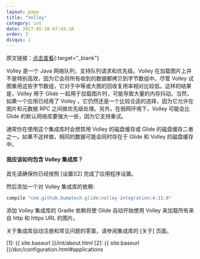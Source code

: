 ```yaml
---
layout: page
title: "Volley"
category: int
date: 2017-05-10 07:43:16
order: 3
disqus: 1
---
```


原文链接：[点击查看](http://bumptech.github.io/glide/int/volley.html){:target="_blank"}

Volley 是一个 Java 网络队列，支持队列请求和优先级。Volley 在加载图片上并不是特别高效，因为它会将所有收到的数据都拷贝到字节数组中。尽管 Volley 试图重用这些字节数组，它对于中等或大图的回收复用率相对比较低。这样的结果是，Volley 用于 Glide 一起用于加载图片时，可能导致大量的内存抖动。当然，如果一个应用已经用了 Volley ，它仍然还是一个比较合适的选择，因为它允许在图片和元数据 RPC 之间做优先级处理。另外，在弱网环境下，Volley 可能会比 Glide 的默认网络库要强大一些，因为它支持重试。

通常你在使用这个集成库时会想禁用 Volley 的磁盘缓存或 Glide 的磁盘缓存二者之一。如果不这样做，相同的数据可能会同时存在于 Glide 和 Volley 的磁盘缓存中。

#### 我应该如何包含 Volley 集成库？
首先请确保你已经按照 [设置][2] 完成了应用程序设置。

然后添加一个对 Volley 集成库的依赖:

```groovy
compile "com.github.bumptech.glide:volley-integration:4.11.0"
```

添加 Volley 集成库的 Gradle 依赖将使 Glide 自动开始使用 Volley 来加载所有来自 http 和 https URL 的图片。

关于集成库自动注册和常见问题的答案，请参阅集成库的 [关于] 页面。

[1]: {{ site.baseurl }}/int/about.html
[2]: {{ site.baseurl }}/doc/configuration.html#applications
